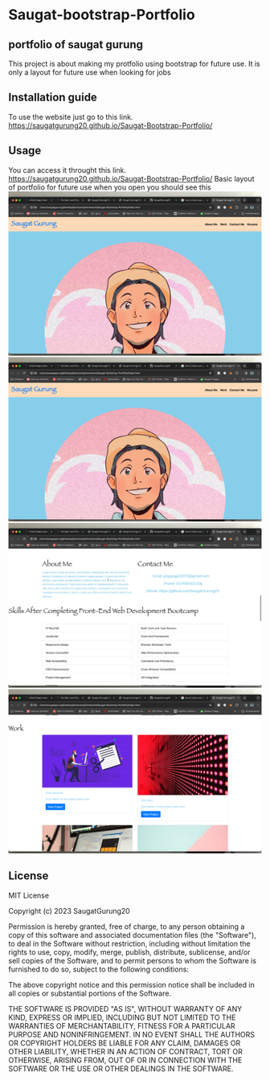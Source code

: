 # Saugat-bootstrap-Portfolio
## portfolio of saugat gurung
This project is about making my protfolio using bootstrap for future use. It is only a layout for future use when looking for jobs
## Installation guide
 To use the website just go to this link.  https://saugatgurung20.github.io/Saugat-Bootstrap-Portfolio/
## Usage
 You can access it throught this link.  https://saugatgurung20.github.io/Saugat-Bootstrap-Portfolio/
 Basic layout of portfolio for future use
 when you open you should see this
![Screenshot 1](/assets/images/Screenshot%202023-12-05%20at%2022.23.24.png)
![Screenshot 2](./assets/images/Screenshot%202023-12-05%20at%2022.23.26.png)
![Screenshot 3](/assets/images/Screenshot%202023-12-05%20at%2022.23.30.png)
![Screenshot 4](/assets/images/Screenshot%202023-12-05%20at%2022.23.33.png)
 
## License
MIT License

Copyright (c) 2023 SaugatGurung20

Permission is hereby granted, free of charge, to any person obtaining a copy
of this software and associated documentation files (the "Software"), to deal
in the Software without restriction, including without limitation the rights
to use, copy, modify, merge, publish, distribute, sublicense, and/or sell
copies of the Software, and to permit persons to whom the Software is
furnished to do so, subject to the following conditions:

The above copyright notice and this permission notice shall be included in all
copies or substantial portions of the Software.

THE SOFTWARE IS PROVIDED "AS IS", WITHOUT WARRANTY OF ANY KIND, EXPRESS OR
IMPLIED, INCLUDING BUT NOT LIMITED TO THE WARRANTIES OF MERCHANTABILITY,
FITNESS FOR A PARTICULAR PURPOSE AND NONINFRINGEMENT. IN NO EVENT SHALL THE
AUTHORS OR COPYRIGHT HOLDERS BE LIABLE FOR ANY CLAIM, DAMAGES OR OTHER
LIABILITY, WHETHER IN AN ACTION OF CONTRACT, TORT OR OTHERWISE, ARISING FROM,
OUT OF OR IN CONNECTION WITH THE SOFTWARE OR THE USE OR OTHER DEALINGS IN THE
SOFTWARE.